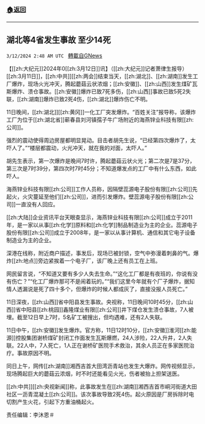 ###  [:house:返回](README.md)
---


## 湖北等4省发生事故 至少14死
`3/12/2024 2:48 AM UTC ` [轉載自GNews](https://gnews.org/articles/2386030)

【[[zh:大纪元]]2024年0[[zh:3月12日]]讯】（[[zh:大纪元]]记者萧律生报导）[[zh:3月11日]]，[[zh:中共]][[zh:两会]]结束当天，[[zh:湖北]]、[[zh:湖南]]发生工厂爆炸，现场火光冲天，腾起蘑菇云状浓烟；[[zh:安徽]]、[[zh:山西]]发生煤矿瓦斯爆炸、溃仓事故。[[zh:安徽]]爆炸已致7死多伤，[[zh:山西]]事故已致5死2失联，[[zh:湖南]]爆炸已致2死4伤，[[zh:湖北]]爆炸伤亡不明。

11日晚间，[[zh:湖北]][[zh:黄冈]]一化工厂突发爆炸。“百姓关注”报导称，该爆炸工厂为位于[[zh:湖北省]]蕲春县刘河镇孺子牛广场附近的海燕锌业科技有限[[zh:公司]]。

强烈的震动使得周边房屋都明显晃动。目击者胡先生说，“已经第四次爆炸了，太吓人了。”“楼层都震动，火光冲天，就在我的对面，太吓人。”

胡先生表示，第一次爆炸是晚间7时许，腾起蘑菇云状火光；第二次是7是37分，第三次是7时39分，第四次时7时45分；不知道爆发点的工厂中有什么东西，如此吓人。

海燕锌业科技有限[[zh:公司]]工作人员称，因隔壁蕊源电子股份有限[[zh:公司]]先起火，火灾蔓延至他们[[zh:公司]]，进而引发爆炸。壁蕊源电子股份有限[[zh:公司]]一直没有人回应。

[[zh:大陆]]企业资讯平台天眼查显示，海燕锌业科技有限[[zh:公司]]成立于2011年，是一家以从事[[zh:化学]]原料和[[zh:化学]]制品制造业为主的企业。蕊源电子股份有限[[zh:公司]]成立于2008年，是一家以从事计算机、通信和其它电子设备制造业为主的企业。

深港在线称，附近商户描述，事发后，现场已被封锁，空气中弥漫着刺鼻的气。爆炸[[zh:地点]]旁边紧挨着一个电子厂，该厂晚上还有员工在上班。

网民留言说，“不知道又要有多少人失去生命。”“这化工厂都是有夜班的，你说有没有伤亡？”“化工厂爆炸那可不是闹着玩的。”“我们这里今年就有个厂子爆炸，据知情人透漏说是死了四十多个，但爆炸的时候人都成灰了，直接没报人员死亡。”

11日深夜，[[zh:山西]]省中阳县发生事故。央视称，11日晚间10时45分，[[zh:山西]]省中阳县[[zh:桃园]]鑫隆煤业有限[[zh:公司]]井下煤仓发生溃仓事故，7人被埋。截至12日早上7时，5名矿工被搜出，但均遇难，还有2人失联。

11日中午，[[zh:安徽]]发生爆炸。官方称，11日12时10分，[[zh:安徽]]淮河[[zh:能源]]控股集团谢桥煤矿封闭工作面发生瓦斯爆燃，24人涉险，22人升井，2人失联。22人中，7人死亡，1人正在谢桥矿医院手术救治，其余人员正在多家医院治疗。事故原因不明。

同日上午，网传[[zh:湖南]]湘西吉首大田湾沥青站也发生大爆炸。网传视频显示，现场腾起巨大的蘑菇云浓烟，时不时还能看见火光，伤者被抬上担架送医。

[[zh:中共]][[zh:央视新闻]]称，此事故发生在[[zh:湖南]]湘西吉首市峒河街道大田社区一沥青混凝土[[zh:公司]]。该次事故导致2死4伤。起火原因是厂房拆除时电切割产生火花，引起下方重油桶起火。

责任编辑：李沐恩＃
